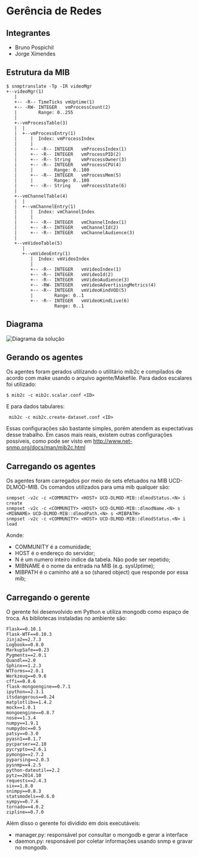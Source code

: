 Gerência de Redes
========

Integrantes
--------
* Bruno Pospichil
* Jorge Ximendes

Estrutura da MIB
--------
```
$ snmptranslate -Tp -IR videoMgr
+--videoMgr(1)
   |
   +-- -R-- TimeTicks vmUptime(1)
   +-- -RW- INTEGER   vmProcessCount(2)
   |        Range: 0..255
   |
   +--vmProcessTable(3)
   |  |
   |  +--vmProcessEntry(1)
   |     |  Index: vmProcessIndex
   |     |
   |     +-- -R-- INTEGER   vmProcessIndex(1)
   |     +-- -R-- INTEGER   vmProcessPID(2)
   |     +-- -R-- String    vmProcessOwner(3)
   |     +-- -R-- INTEGER   vmProcessCPU(4)
   |     |        Range: 0..100
   |     +-- -R-- INTEGER   vmProcessMem(5)
   |     |        Range: 0..100
   |     +-- -R-- String    vmProcessState(6)
   |
   +--vmChannelTable(4)
   |  |
   |  +--vmChannelEntry(1)
   |     |  Index: vmChannelIndex
   |     |
   |     +-- -R-- INTEGER   vmChannelIndex(1)
   |     +-- -R-- INTEGER   vmChannelId(2)
   |     +-- -R-- INTEGER   vmChannelAudience(3)
   |
   +--vmVideoTable(5)
      |
      +--vmVideoEntry(1)
         |  Index: vmVideoIndex
         |
         +-- -R-- INTEGER   vmVideoIndex(1)
         +-- -R-- INTEGER   vmVideoId(2)
         +-- -R-- INTEGER   vmVideoAudience(3)
         +-- -RW- INTEGER   vmVideoAdvertisingMetrics(4)
         +-- -R-- INTEGER   vmVideoKindVOD(5)
         |        Range: 0..1
         +-- -R-- INTEGER   vmVideoKindLive(6)
                  Range: 0..1

```

Diagrama
--------
![Diagrama da solução](http://i.imgur.com/YytEGkl.png)

Gerando os agentes
--------
Os agentes foram gerados utilizando o utilitário mib2c e compilados de acordo com make usando o arquivo agente/Makefile.
Para dados escalares foi utilizado:
```
$ mib2c -c mib2c.scalar.conf <ID>

```
E para dados tabulares:
```
 mib2c -c mib2c.create-dataset.conf <ID>
```
Essas configurações são bastante simples, porém atendem as expectativas desse trabalho. Em casos mais reais, existem outras configurações possíveis, como pode ser visto em http://www.net-snmp.org/docs/man/mib2c.html

Carregando os agentes
--------
Os agentes foram carregados por meio de sets efetuados na MIB UCD-DLMOD-MIB. Os comandos utilizados para uma mib qualquer são:
```
snmpset -v2c -c <COMMUNITY> <HOST> UCD-DLMOD-MIB::dlmodStatus.<N> i create
snmpset -v2c -c <COMMUNITY> <HOST> UCD-DLMOD-MIB::dlmodName.<N> s <MIBNAME> UCD-DLMOD-MIB::dlmodPath.<N> s <MIBPATH>
snmpset -v2c -c <COMMUNITY> <HOST> UCD-DLMOD-MIB::dlmodStatus.<N> i load
```
Aonde:
* COMMUNITY é a comunidade;
* HOST é o endereço do servidor;
* N é um numero inteiro indice da tabela. Não pode ser repetido;
* MIBNAME é o nome da entrada na MIB (e.g. sysUptime);
* MIBPATH é o caminho até a so (shared object) que responde por essa mib;

Carregando o gerente
--------
O gerente foi desenvolvido em Python e utiliza mongodb como espaço de troca.
As bibliotecas instaladas no ambiente são:
```
Flask==0.10.1
Flask-WTF==0.10.3
Jinja2==2.7.3
Logbook==0.8.0
MarkupSafe==0.23
Pygments==2.0.1
Quandl==2.0
Sphinx==1.2.3
WTForms==2.0.1
Werkzeug==0.9.6
cffi==0.8.6
flask-mongoengine==0.7.1
ipython==2.3.1
itsdangerous==0.24
matplotlib==1.4.2
mock==1.0.1
mongoengine==0.8.7
nose==1.3.4
numpy==1.9.1
numpydoc==0.5
patsy==0.3.0
pyasn1==0.1.7
pycparser==2.10
pycrypto==2.6.1
pymongo==2.7.2
pyparsing==2.0.3
pysnmp==4.2.5
python-dateutil==2.2
pytz==2014.10
requests==2.4.3
six==1.8.0
snimpy==0.8.3
statsmodels==0.6.0
sympy==0.7.6
tornado==4.0.2
zipline==0.7.0
```

Além disso o gerente foi dividido em dois executáveis:
* manager.py: responsável por consultar o mongodb e gerar a interface
* daemon.py: responsável por coletar informações usando snmp e gravar no mongodb.
